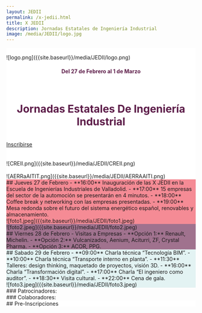 ```yaml
---
layout: JEDII
permalink: /x-jedii.html
title: X JEDII
description: Jornadas Estatales de Ingeniería Industrial
image: /media/JEDII/logo.jpg
---
```


<div class="jumbotron jumbotron-fluid m-0" id="jedii0" style="background: white;">
<div class="container">
<br>
<div class="row">
<div class="col-12 col-sm-6">
![logo.png]({{site.baseurl}}/media/JEDII/logo.png)
<h4 style="text-align: center; color: #5d1d49;">Del 27 de Febrero al 1 de Marzo</h4>
</div>
<div class="col-12 col-sm-6">
<br>
<h1 style="text-align: center; color: #5d1d49;">Jornadas Estatales De Ingeniería Industrial</h1>
<br>
<div class="text-center">
<a href="#inscribirse" class="btn btn-danger btn-lg">Inscribirse</a>
</div>
</div>

<div class="col-12 col-sm-3">
</div>
<div class="col-6 col-sm-3">
<br>
<br>
![CREII.png]({{site.baseurl}}/media/JEDII/CREII.png)
</div>
<div class="col-6 col-sm-3">
<br>
![AERRaAITIT.png]({{site.baseurl}}/media/JEDII/AERRAAITI.png)
</div>
</div>
</div>
</div>
<div class="jumbotron jumbotron-fluid m-0" id="jedii1" style="background: #F58B95;">
<div class="container">
<div class="row">
<div class="col-12 col-sm-6">
## Jueves 27 de Febrero
- **16:00** Inauguración de las X JEDII en la Escuela de Ingenierías Industriales de Valladolid.
- **17:00** 15 empresas del sector de la automoción se presentarán en 4 minutos.
- **18:00** Coffee break y networking con las empresas presentadas.
- **19:00** Mesa redonda sobre el futuro del sistema energético español, renovables y almacenamiento.
</div>
<div class="col-12 col-sm-6">
![foto1.jpeg]({{site.baseurl}}/media/JEDII/foto1.jpeg)
</div>
</div>
</div>
</div>
<div class="jumbotron jumbotron-fluid m-0" id="fenefa1" style="background-image: url({{ 'media/JEDII/fenefa1.jpg' | absolute_url }});background-size: contain;"></div>
<div class="jumbotron jumbotron-fluid m-0" id="jedii2" style="background: #A0728E;">
<div class="container">
<div class="row">
<div class="col-12 col-sm-6">
![foto2.jpeg]({{site.baseurl}}/media/JEDII/foto2.jpeg)
</div>
<div class="col-12 col-sm-6">
## Viernes 28 de Febrero
- Visitas a Empresas
    - **Opción 1:** Renault, Michelin.
    - **Opción 2:** Vulcanizados, Aenium, Aciturri, ZF, Crystal Pharma.
    - **Opción 3:** ACOR, PPG.
</div>
</div>
</div>
</div>
<div class="jumbotron jumbotron-fluid m-0" id="fenefa1" style="background-image: url({{ 'media/JEDII/fenefa1.jpg' | absolute_url }});background-size: contain;"></div>
<div class="jumbotron jumbotron-fluid m-0" id="jedii3" style="background: #E3F3F3;">
<div class="container">
<div class="row">
<div class="col-12 col-sm-6">
## Sabado 29 de Febrero
- **09:00** Charla técnica “Tecnología BIM”.
- **10:00** Charla técnica “Transporte interno en planta”.
- **11:30** Talleres: design thinking, maquetado de proyectos, visión 3D.
- **16:00** Charla “Transformación digital”.
- **17:00** Charla “El ingeniero como auditor”.
- **18:30** Visita cultural.
- **22:00** Cena de gala.
</div>
<div class="col-12 col-sm-6">
![foto3.jpeg]({{site.baseurl}}/media/JEDII/foto3.jpeg)
</div>
</div>
</div>
</div>
<div class="jumbotron jumbotron-fluid m-0" id="fenefa4" style="background-image: url({{ 'media/JEDII/fenefa1.jpg' | absolute_url }});background-size: contain;">
</div>
<div class="jumbotron jumbotron-fluid m-0" id="jedii5">
<div class="container">
<div class="row">
<div class="col-12 col-sm-6">
### Patrocinadores:
</div>
<div class="col-12 col-sm-6">
### Colaboradores:
</div>
</div>
</div>
</div>
<div class="jumbotron jumbotron-fluid m-0" id="jedii0" style="background: white;">
<A name="inscribirse"></a>
<div class="container">
<div class="text-center">
## Pre-Inscripciones
<div id="countdown"></div>
</div>
</div>
</div>
